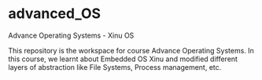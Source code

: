 # advanced_OS
Advance Operating Systems - Xinu OS

This repository is the workspace for course Advance Operating Systems.
In this course, we learnt about Embedded OS Xinu and modified different layers of abstraction like File Systems, Process management, etc.
